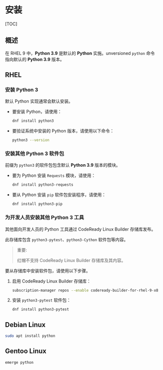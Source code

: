 # 安装

[TOC]

## 概述

在 RHEL 9 中，**Python 3.9** 是默认的 **Python** 实施。unversioned `python` 命令指向默认的 **Python 3.9** 版本。

## RHEL

### 安装 Python 3

默认 Python 实现通常会默认安装。

- 要安装 Python，请使用：

  ```bash
  dnf install python3
  ```

- 要验证系统中安装的 Python 版本，请使用以下命令：

  ```bash
  python3 --version
  ```

### 安装其他 Python 3 软件包

前缀为 `python3` 的软件包包含默认 **Python 3.9** 版本的模块。

- 要为 Python 安装 `Requests` 模块，请使用：

  ```bash
  dnf install python3-requests
  ```

- 要从 Python 安装 `pip` 软件包安装程序，请使用：

  ```bash
  dnf install python3-pip
  ```

### 为开发人员安装其他 Python 3 工具

其他面向开发人员的 Python 工具通过 CodeReady Linux Builder 存储库发布。

此存储库包含 `python3-pytest`、`python3-Cython` 软件包等内容。 

> 重要:
>
> 红帽不支持 CodeReady Linux Builder 存储库及其内容。

要从存储库中安装软件包，请使用以下步骤。

1. 启用 CodeReady Linux Builder 存储库：

   ```bash
   subscription-manager repos --enable codeready-builder-for-rhel-9-x86_64-rpms
   ```

2. 安装 `python3-pytest` 软件包：

   ```bash
   dnf install python3-pytest
   ```

## Debian Linux

```bash
sudo apt install python
```

## Gentoo Linux

```bash
emerge python
```

